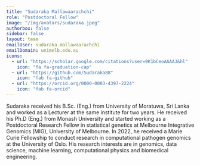 ```yaml
---
title: "Sudaraka Mallawaarachchi"
role: "Postdoctoral Fellow"
image: "/img/avatars/sudaraka.jpeg"
authorbox: false
sidebar: false
layout: team
emailUser: sudaraka.mallawaarachchi
emailDomain: unimelb.edu.au
icons:
  - url: "https://scholar.google.com/citations?user=9K1bCeoAAAAJ&hl"
    icon: "fa fa-graduation-cap"
  - url: "https://github.com/Sudaraka88"
    icon: "fab fa-github"
  - url: "https://orcid.org/0000-0003-4397-2224"
    icon: "fab fa-orcid"
---
```


Sudaraka received his B.Sc. (Eng.) from University of Moratuwa, Sri Lanka and worked as a Lecturer at the same institute for two years. He received his Ph.D (Eng.) from Monash University and started working as a Postdoctoral Research Fellow in statistical genetics at Melbourne Integrative Genomics (MIG), University of Melbourne. In 2022, he received a Marie Curie Fellowship to conduct research in computational pathogen genomics at the University of Oslo. His research interests are in genomics, data science, machine learning, computational physics and biomedical engineering.